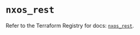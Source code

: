 # `nxos_rest`

Refer to the Terraform Registry for docs: [`nxos_rest`](https://registry.terraform.io/providers/ciscodevnet/nxos/0.5.10/docs/resources/rest).
